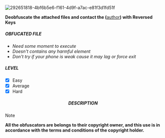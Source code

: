 ![292651818-4bf6b5e6-f161-4d9f-a7ac-e81f3d1fd51f](https://github.com/exotic-inx/REVERSE/assets/92029487/ad676034-56e8-4af7-a4f3-1f09341879dc)

**Deobfuscate the attached files and contact the (**[author](https://www.facebook.com/deobfuscate)**) with Reversed Keys**

<h5><b>OBFUCATED FILE</b></h5>

* *Need some moment to execute*
* *Doesn't contains any harmful element*
* *Don't try if your phone is weak cause it may lag or force exit*

<h5><b>LEVEL</b></h5>

- [x] Easy
- [x] Average
- [x] Hard

<h5 align="center"><b>DESCRIPTION</b></h5>

> [!NOTE]  
> **All the obfuscators are belongs to their copyright owner, and this use is in accordance with the terms and conditions of the copyright holder.**
